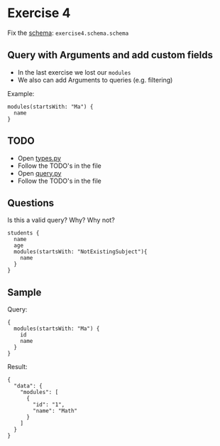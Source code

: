 # Exercise 4

Fix the [schema](https://github.com/Speedy1991/graphql_workshop/blob/master/graphql_workshop/settings.py#L51): `exercise4.schema.schema`

## Query with Arguments and add custom fields

- In the last exercise we lost our `modules`
- We also can add Arguments to queries (e.g. filtering)

Example:
```
modules(startsWith: "Ma") {
  name
}
```


## TODO

- Open [types.py](https://github.com/Speedy1991/graphql_workshop/blob/master/exercise4/schema/types.py)
- Follow the TODO's in the file
- Open [query.py](https://github.com/Speedy1991/graphql_workshop/blob/master/exercise4/schema/query.py)
- Follow the TODO's in the file

## Questions
Is this a valid query? Why? Why not?

```
students {
  name
  age
  modules(startsWith: "NotExistingSubject"){
    name
  }
}
```

## Sample

Query:
```
{
  modules(startsWith: "Ma") {
    id
    name
  }
}

```

Result:

```
{
  "data": {
    "modules": [
      {
        "id": "1",
        "name": "Math"
      }
    ]
  }
}
```